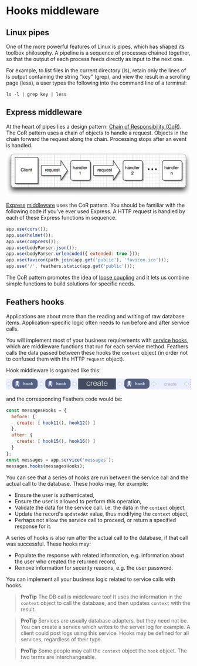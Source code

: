 # Hooks middleware

## Linux pipes

One of the more powerful features of Linux is pipes,
which has shaped its toolbox philosophy.
A pipeline is a sequence of processes chained together,
so that the output of each process feeds directly as input to the next one.

For example, to list files in the current directory (ls),
retain only the lines of ls output containing the string "key" (grep),
and view the result in a scrolling page (less),
a user types the following into the command line of a terminal:
```text
ls -l | grep key | less
```

## Express middleware

At the heart of pipes lies a design pattern:
[Chain of Responsibility (CoR)](https://en.wikipedia.org/wiki/Chain-of-responsibility_pattern).
The CoR pattern uses a chain of objects to handle a request.
Objects in the chain forward the request along the chain.
Processing stops after an event is handled.

![middleware pattern](../assets/middleware.jpg)

[Express](https://expressjs.com/)
[middleware](https://expressjs.com/en/guide/using-middleware.html)
uses the CoR pattern.
You should be familiar with the following code if you've ever used Express.
A HTTP request is handled by each of these Express functions in sequence.
```javascript
app.use(cors());
app.use(helmet());
app.use(compress());
app.use(bodyParser.json());
app.use(bodyParser.urlencoded({ extended: true }));
app.use(favicon(path.join(app.get('public'), 'favicon.ico')));
app.use('/', feathers.static(app.get('public')));
```

The CoR pattern promotes the idea of [loose coupling](https://en.wikipedia.org/wiki/Loose_coupling)
and it lets us combine simple functions to build solutions for specific needs.

## Feathers hooks

Applications are about more than the reading and writing of raw database items.
Application-specific logic often needs to run before and after service calls.

You will implement most of your business requirements with [service hooks](../../../api/hooks.md),
which are middleware functions that run for each service method.
Feathers calls the data passed between these hooks the `context` object
(in order not to confused them with the HTTP `request` object).

Hook middleware is organized like this:

![create hooks](../assets/hook-flow-1-create.jpg)

and the corresponding Feathers code would be:
```javascript
const messagesHooks = {
  before: {
    create: [ hook11(), hook12() ]
  },
  after: {
    create: [ hook15(), hook16() ]
  }
};
const messages = app.service('messages');
messages.hooks(messagesHooks);
```

You can see that a series of hooks are run between the service call and the actual call to the database.
These hooks may, for example:
- Ensure the user is authenticated,
- Ensure the user is allowed to perform this operation,
- Validate the data for the service call. i.e. the data in the `context` object,
- Update the record's `updatedAt` value, thus modifying the `context` object,
- Perhaps not allow the service call to proceed, or return a specified response for it.

A series of hooks is also run after the actual call to the database, if that call was successful.
These hooks may:
- Populate the response with related information,
e.g. information about the user who created the returned record,
- Remove information for security reasons, e.g. the user password.

You can implement all your business logic related to service calls with hooks.

> **ProTip** The DB call is middleware too!
It uses the information in the `context` object to call the database,
and then updates `context` with the result.


> **ProTip** Services are usually database adapters, but they need not be.
You can create a service which writes to the server log for example.
A client could post logs using this service.
Hooks may be defined for all services, regardless of their type.


> **ProTip** Some people may call the `context` object the `hook` object.
The two terms are interchangeable.
